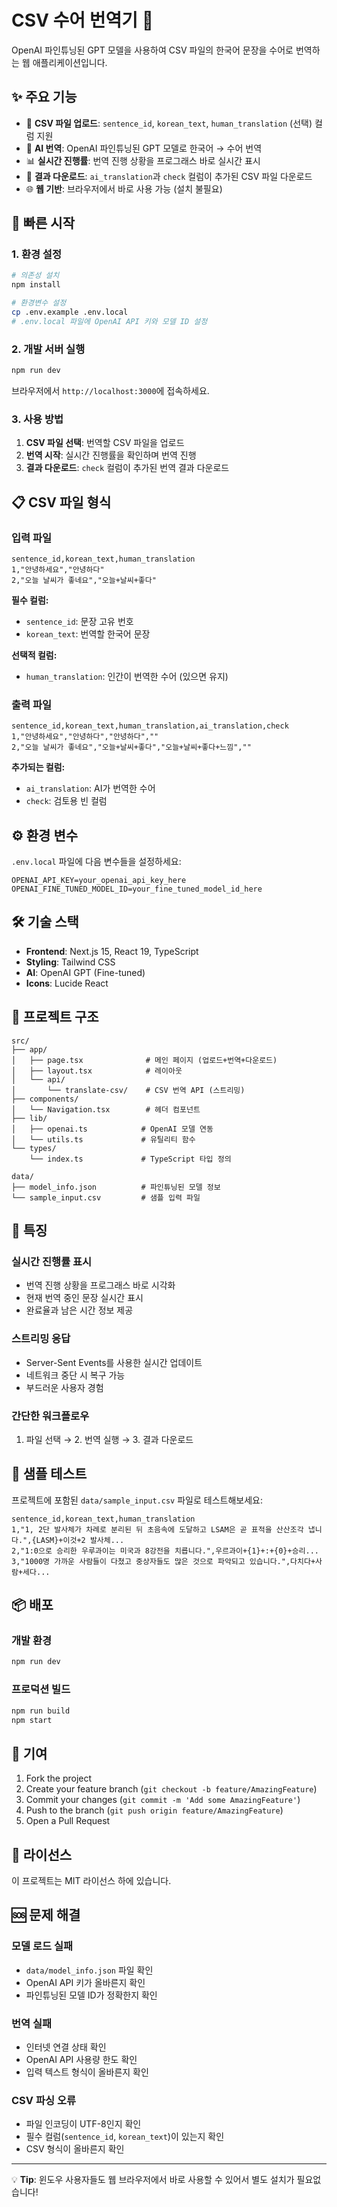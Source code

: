 # CSV 수어 번역기 🤟

OpenAI 파인튜닝된 GPT 모델을 사용하여 CSV 파일의 한국어 문장을 수어로 번역하는 웹 애플리케이션입니다.

## ✨ 주요 기능

- 📄 **CSV 파일 업로드**: `sentence_id`, `korean_text`, `human_translation` (선택) 컬럼 지원
- 🤖 **AI 번역**: OpenAI 파인튜닝된 GPT 모델로 한국어 → 수어 번역
- 📊 **실시간 진행률**: 번역 진행 상황을 프로그래스 바로 실시간 표시
- 💾 **결과 다운로드**: `ai_translation`과 `check` 컬럼이 추가된 CSV 파일 다운로드
- 🌐 **웹 기반**: 브라우저에서 바로 사용 가능 (설치 불필요)

## 🚀 빠른 시작

### 1. 환경 설정

```bash
# 의존성 설치
npm install

# 환경변수 설정
cp .env.example .env.local
# .env.local 파일에 OpenAI API 키와 모델 ID 설정
```

### 2. 개발 서버 실행

```bash
npm run dev
```

브라우저에서 `http://localhost:3000`에 접속하세요.

### 3. 사용 방법

1. **CSV 파일 선택**: 번역할 CSV 파일을 업로드
2. **번역 시작**: 실시간 진행률을 확인하며 번역 진행
3. **결과 다운로드**: `check` 컬럼이 추가된 번역 결과 다운로드

## 📋 CSV 파일 형식

### 입력 파일
```csv
sentence_id,korean_text,human_translation
1,"안녕하세요","안녕하다"
2,"오늘 날씨가 좋네요","오늘+날씨+좋다"
```

**필수 컬럼:**
- `sentence_id`: 문장 고유 번호
- `korean_text`: 번역할 한국어 문장

**선택적 컬럼:**
- `human_translation`: 인간이 번역한 수어 (있으면 유지)

### 출력 파일
```csv
sentence_id,korean_text,human_translation,ai_translation,check
1,"안녕하세요","안녕하다","안녕하다",""
2,"오늘 날씨가 좋네요","오늘+날씨+좋다","오늘+날씨+좋다+느낌",""
```

**추가되는 컬럼:**
- `ai_translation`: AI가 번역한 수어
- `check`: 검토용 빈 컬럼

## ⚙️ 환경 변수

`.env.local` 파일에 다음 변수들을 설정하세요:

```env
OPENAI_API_KEY=your_openai_api_key_here
OPENAI_FINE_TUNED_MODEL_ID=your_fine_tuned_model_id_here
```

## 🛠️ 기술 스택

- **Frontend**: Next.js 15, React 19, TypeScript
- **Styling**: Tailwind CSS
- **AI**: OpenAI GPT (Fine-tuned)
- **Icons**: Lucide React

## 📁 프로젝트 구조

```
src/
├── app/
│   ├── page.tsx              # 메인 페이지 (업로드+번역+다운로드)
│   ├── layout.tsx            # 레이아웃
│   └── api/
│       └── translate-csv/    # CSV 번역 API (스트리밍)
├── components/
│   └── Navigation.tsx        # 헤더 컴포넌트
├── lib/
│   ├── openai.ts            # OpenAI 모델 연동
│   └── utils.ts             # 유틸리티 함수
└── types/
    └── index.ts             # TypeScript 타입 정의

data/
├── model_info.json          # 파인튜닝된 모델 정보
└── sample_input.csv         # 샘플 입력 파일
```

## 🎯 특징

### 실시간 진행률 표시
- 번역 진행 상황을 프로그래스 바로 시각화
- 현재 번역 중인 문장 실시간 표시
- 완료율과 남은 시간 정보 제공

### 스트리밍 응답
- Server-Sent Events를 사용한 실시간 업데이트
- 네트워크 중단 시 복구 가능
- 부드러운 사용자 경험

### 간단한 워크플로우
1. 파일 선택 → 2. 번역 실행 → 3. 결과 다운로드

## 🧪 샘플 테스트

프로젝트에 포함된 `data/sample_input.csv` 파일로 테스트해보세요:

```csv
sentence_id,korean_text,human_translation
1,"1, 2단 발사체가 차례로 분리된 뒤 초음속에 도달하고 LSAM은 곧 표적을 산산조각 냅니다.",{LASM}+이것+2 발사체...
2,"1:0으로 승리한 우루과이는 미국과 8강전을 치릅니다.",우르과이+{1}+:+{0}+승리...
3,"1000명 가까운 사람들이 다쳤고 중상자들도 많은 것으로 파악되고 있습니다.",다치다+사람+세다...
```

## 📦 배포

### 개발 환경
```bash
npm run dev
```

### 프로덕션 빌드
```bash
npm run build
npm start
```

## 🤝 기여

1. Fork the project
2. Create your feature branch (`git checkout -b feature/AmazingFeature`)
3. Commit your changes (`git commit -m 'Add some AmazingFeature'`)
4. Push to the branch (`git push origin feature/AmazingFeature`)
5. Open a Pull Request

## 📄 라이선스

이 프로젝트는 MIT 라이선스 하에 있습니다.

## 🆘 문제 해결

### 모델 로드 실패
- `data/model_info.json` 파일 확인
- OpenAI API 키가 올바른지 확인
- 파인튜닝된 모델 ID가 정확한지 확인

### 번역 실패
- 인터넷 연결 상태 확인
- OpenAI API 사용량 한도 확인
- 입력 텍스트 형식이 올바른지 확인

### CSV 파싱 오류
- 파일 인코딩이 UTF-8인지 확인
- 필수 컬럼(`sentence_id`, `korean_text`)이 있는지 확인
- CSV 형식이 올바른지 확인

---

💡 **Tip**: 윈도우 사용자들도 웹 브라우저에서 바로 사용할 수 있어서 별도 설치가 필요없습니다!
